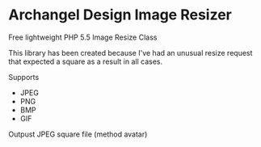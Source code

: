 # Archangel Design Image Resizer
Free lightweight PHP 5.5 Image Resize Class

This library has been created because I've had an unusual resize request that expected a square as a result in all cases.

Supports
  - JPEG
  - PNG
  - BMP
  - GIF

Outpust JPEG square file (method avatar)